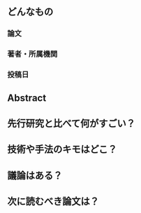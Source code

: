 ## どんなもの

### 論文



### 著者・所属機関



### 投稿日



## Abstract


## 先行研究と比べて何がすごい？

## 技術や手法のキモはどこ？




## 議論はある？

## 次に読むべき論文は？
